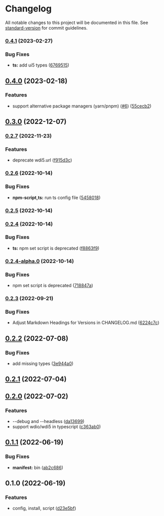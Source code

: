 # Changelog

All notable changes to this project will be documented in this file. See [standard-version](https://github.com/conventional-changelog/standard-version) for commit guidelines.

### [0.4.1](https://github.com/ui5-community/create-wdi5/compare/v0.4.0...v0.4.1) (2023-02-27)


### Bug Fixes

* **ts:** add ui5 types ([6769515](https://github.com/ui5-community/create-wdi5/commit/6769515db269eb1204b5fbea61c471b2b4a359c6))

## [0.4.0](https://github.com/ui5-community/create-wdi5/compare/v0.3.0...v0.4.0) (2023-02-18)


### Features

* support alternative package managers (yarn/pnpm) ([#6](https://github.com/ui5-community/create-wdi5/issues/6)) ([55cecb2](https://github.com/ui5-community/create-wdi5/commit/55cecb27d3cf9dd2f91163d09fecd0ec1d4c5d42))

## [0.3.0](https://github.com/ui5-community/create-wdi5/compare/v0.2.7...v0.3.0) (2022-12-07)

### [0.2.7](https://github.com/ui5-community/create-wdi5/compare/v0.2.6...v0.2.7) (2022-11-23)


### Features

* deprecate wdi5.url ([f915d3c](https://github.com/ui5-community/create-wdi5/commit/f915d3ce68ce4159e2eebf983af037b9f0b2dab1))

### [0.2.6](https://github.com/ui5-community/create-wdi5/compare/v0.2.5...v0.2.6) (2022-10-14)


### Bug Fixes

* **npm-script,ts:** run ts config file ([5458018](https://github.com/ui5-community/create-wdi5/commit/54580187e15f29bb5aa7f133e3bacbdbb665018d))

### [0.2.5](https://github.com/ui5-community/create-wdi5/compare/v0.2.4...v0.2.5) (2022-10-14)

### [0.2.4](https://github.com/ui5-community/create-wdi5/compare/v0.2.4-alpha.0...v0.2.4) (2022-10-14)


### Bug Fixes

* **ts:** npm set script is deprecated ([f8863f9](https://github.com/ui5-community/create-wdi5/commit/f8863f9dcd392531fdb262cdd2f9a751e58baeda))

### [0.2.4-alpha.0](https://github.com/ui5-community/create-wdi5/compare/v0.2.3...v0.2.4-alpha.0) (2022-10-14)


### Bug Fixes

* npm set script is deprecated ([718847a](https://github.com/ui5-community/create-wdi5/commit/718847aeadd6fbefe0949694756f9c39439a5d7e))

### [0.2.3](https://github.com/ui5-community/create-wdi5/compare/v0.2.2...v0.2.3) (2022-09-21)


### Bug Fixes

* Adjust Markdown Headings for Versions in CHANGELOG.md ([6224c7c](https://github.com/ui5-community/create-wdi5/commit/6224c7c7eaed55e14359c75047060723dc42fe57))

## [0.2.2](https://github.com/ui5-community/create-wdi5/compare/v0.2.1...v0.2.2) (2022-07-08)


### Bug Fixes

* add missing types ([3e944a0](https://github.com/ui5-community/create-wdi5/commit/3e944a0b7f272777b34c8f4c777003d6fd385a02))

## [0.2.1](https://github.com/ui5-community/create-wdi5/compare/v0.2.0...v0.2.1) (2022-07-04)

## [0.2.0](https://github.com/ui5-community/create-wdi5/compare/v0.1.1...v0.2.0) (2022-07-02)


### Features

* --debug and --headless ([da13699](https://github.com/ui5-community/create-wdi5/commit/da13699aee7a7029fd1af646a2b70df2278f0d6c))
* support wdio/wdi5 in typescript ([c363ab0](https://github.com/ui5-community/create-wdi5/commit/c363ab0619e9826ce6a43a3ee9d62ac9afd0aa08))

## [0.1.1](https://github.com/ui5-community/create-wdi5/compare/v0.1.0...v0.1.1) (2022-06-19)


### Bug Fixes

* **manifest:** bin ([ab2c686](https://github.com/ui5-community/create-wdi5/commit/ab2c6864b3b2033bc373d9cc155f0e68a3c52282))

## 0.1.0 (2022-06-19)


### Features

* config, install, script ([d23e5bf](https://github.com/ui5-community/create-wdi5/commit/d23e5bf2d4cce82befa80fb2b44496a6f6005fa0))
